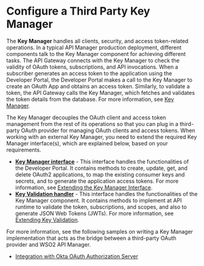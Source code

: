 # Configure a Third Party Key Manager

The **Key Manager** handles all clients, security, and access token-related operations. In a typical API Manager production deployment, different components talk to the Key Manager component for achieving different tasks. The API Gateway connects with the Key Manager to check the validity of OAuth tokens, subscriptions, and API invocations. When a subscriber generates an access token to the application using the Developer Portal, the Developer Portal makes a call to the Key Manager to create an OAuth App and obtains an access token. Similarly, to validate a token, the API Gateway calls the Key Manager, which fetches and validates the token details from the database. For more information, see [Key Manager]({{base_path}}/getting-started/overview/#key-manager).

The Key Manager decouples the OAuth client and access token management from the rest of its operations so that you can plug in a third-party OAuth provider for managing OAuth clients and access tokens. When working with an external Key Manager, you need to extend the required Key Manager interface(s), which are explained below, based on your requirements.

-   **[Key Manager interface](https://github.com/wso2/carbon-apimgt/blob/v6.5.349/components/apimgt/org.wso2.carbon.apimgt.api/src/main/java/org/wso2/carbon/apimgt/api/model/KeyManager.java)** - This interface handles the functionalities of the Developer Portal. It contains methods to create, update, get, and delete OAuth2 applications, to map the existing consumer keys and secrets, and to generate the application access tokens. For more information, see [Extending the Key Manager Interface]({{base_path}}/develop/extending-api-manager/extending-key-management/extending-the-key-manager-interface/#extending-the-key-manager-interface).
-   **[Key Validation handler](https://github.com/wso2/carbon-apimgt/blob/v6.5.349/components/apimgt/org.wso2.carbon.apimgt.keymgt/src/main/java/org/wso2/carbon/apimgt/keymgt/handlers/DefaultKeyValidationHandler.java)** - This interface handles the functionalities of the Key Manager component. It contains methods to implement at API runtime to validate the token, subscriptions, and scopes, and also to generate JSON Web Tokens (JWTs). For more information, see [Extending Key Validation]({{base_path}}/develop/extending-api-manager/extending-key-management/extending-key-validation/#extending-key-validation).

For more information, see the following samples on writing a Key Manager implementation that acts as the bridge between a third-party OAuth provider and WSO2 API Manager.

- [Integration with Okta OAuth Authorization Server](https://github.com/wso2-extensions/apim-keymanager-okta/blob/OKTA-OAuth-Client-2.0.0/docs/config.md)